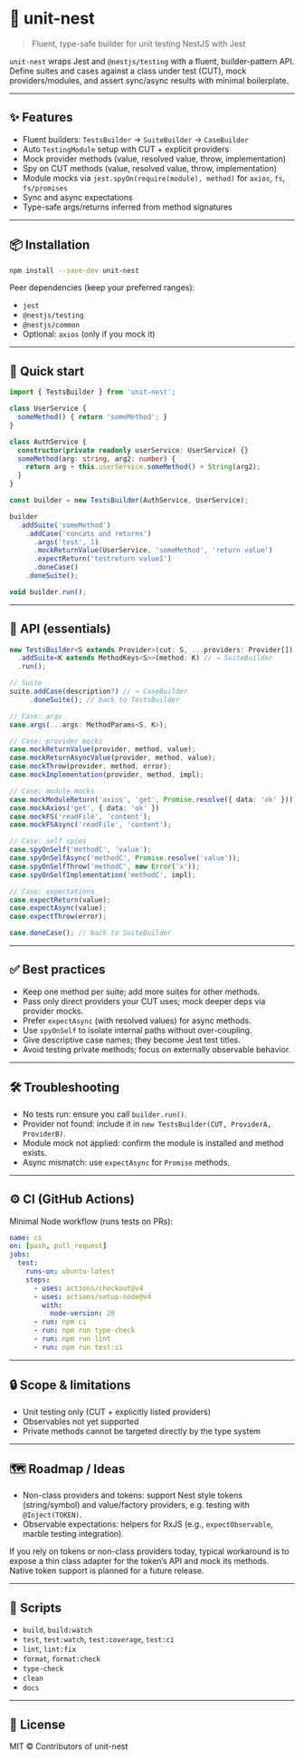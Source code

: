 # 🧪 unit-nest

> Fluent, type-safe builder for unit testing NestJS with Jest

`unit-nest` wraps Jest and `@nestjs/testing` with a fluent, builder-pattern API. Define suites and cases against a class under test (CUT), mock providers/modules, and assert sync/async results with minimal boilerplate.

---

## ✨ Features

- Fluent builders: `TestsBuilder` → `SuiteBuilder` → `CaseBuilder`
- Auto `TestingModule` setup with CUT + explicit providers
- Mock provider methods (value, resolved value, throw, implementation)
- Spy on CUT methods (value, resolved value, throw, implementation)
- Module mocks via `jest.spyOn(require(module), method)` for `axios`, `fs`, `fs/promises`
- Sync and async expectations
- Type-safe args/returns inferred from method signatures

---

## 📦 Installation

```bash
npm install --save-dev unit-nest
```

Peer dependencies (keep your preferred ranges):
- `jest`
- `@nestjs/testing`
- `@nestjs/common`
- Optional: `axios` (only if you mock it)

---

## 🚀 Quick start

```ts
import { TestsBuilder } from 'unit-nest';

class UserService {
  someMethod() { return 'someMethod'; }
}

class AuthService {
  constructor(private readonly userService: UserService) {}
  someMethod(arg: string, arg2: number) {
    return arg + this.userService.someMethod() + String(arg2);
  }
}

const builder = new TestsBuilder(AuthService, UserService);

builder
  .addSuite('someMethod')
    .addCase('concats and returns')
      .args('test', 1)
      .mockReturnValue(UserService, 'someMethod', 'return value')
      .expectReturn('testreturn value1')
      .doneCase()
    .doneSuite();

void builder.run();
```

---

## 🧰 API (essentials)

```ts
new TestsBuilder<S extends Provider>(cut: S, ...providers: Provider[])
  .addSuite<K extends MethodKeys<S>>(method: K) // → SuiteBuilder
  .run();

// Suite
suite.addCase(description?) // → CaseBuilder
     .doneSuite(); // back to TestsBuilder

// Case: args
case.args(...args: MethodParams<S, K>);

// Case: provider mocks
case.mockReturnValue(provider, method, value);
case.mockReturnAsyncValue(provider, method, value);
case.mockThrow(provider, method, error);
case.mockImplementation(provider, method, impl);

// Case: module mocks
case.mockModuleReturn('axios', 'get', Promise.resolve({ data: 'ok' }));
case.mockAxios('get', { data: 'ok' })
case.mockFS('readFile', 'content');
case.mockFSAsync('readFile', 'content');

// Case: self spies
case.spyOnSelf('methodC', 'value');
case.spyOnSelfAsync('methodC', Promise.resolve('value'));
case.spyOnSelfThrow('methodC', new Error('x'));
case.spyOnSelfImplementation('methodC', impl);

// Case: expectations
case.expectReturn(value);
case.expectAsync(value);
case.expectThrow(error);

case.doneCase(); // back to SuiteBuilder
```

---

## ✅ Best practices

- Keep one method per suite; add more suites for other methods.
- Pass only direct providers your CUT uses; mock deeper deps via provider mocks.
- Prefer `expectAsync` (with resolved values) for async methods.
- Use `spyOnSelf` to isolate internal paths without over-coupling.
- Give descriptive case names; they become Jest test titles.
- Avoid testing private methods; focus on externally observable behavior.

---

## 🛠 Troubleshooting

- No tests run: ensure you call `builder.run()`.
- Provider not found: include it in `new TestsBuilder(CUT, ProviderA, ProviderB)`.
- Module mock not applied: confirm the module is installed and method exists.
- Async mismatch: use `expectAsync` for `Promise` methods.

---

## ⚙️ CI (GitHub Actions)

Minimal Node workflow (runs tests on PRs):

```yaml
name: ci
on: [push, pull_request]
jobs:
  test:
    runs-on: ubuntu-latest
    steps:
      - uses: actions/checkout@v4
      - uses: actions/setup-node@v4
        with:
          node-version: 20
      - run: npm ci
      - run: npm run type-check
      - run: npm run lint
      - run: npm run test:ci
```

---

## 🔒 Scope & limitations

- Unit testing only (CUT + explicitly listed providers)
- Observables not yet supported
- Private methods cannot be targeted directly by the type system

---

## 🗺 Roadmap / Ideas

- Non-class providers and tokens: support Nest style tokens (string/symbol) and value/factory providers, e.g. testing with `@Inject(TOKEN)`.
- Observable expectations: helpers for RxJS (e.g., `expectObservable`, marble testing integration).

If you rely on tokens or non-class providers today, typical workaround is to expose a thin class adapter for the token’s API and mock its methods. Native token support is planned for a future release.

---

## 📜 Scripts

- `build`, `build:watch`
- `test`, `test:watch`, `test:coverage`, `test:ci`
- `lint`, `lint:fix`
- `format`, `format:check`
- `type-check`
- `clean`
- `docs`

---

## 📄 License

MIT © Contributors of unit-nest